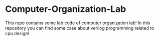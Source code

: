 # Computer-Organization-Lab
This repo contains some lab code of computer organization lab!
In this repository you can find some case about verilog programming related to cpu design!
